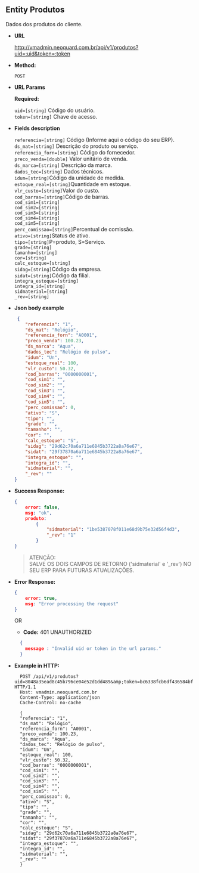 **Entity Produtos**
----
  Dados dos produtos do cliente.

* **URL**

  http://vmadmin.neoquard.com.br/api/v1/produtos?uid=:uid&token=:token

* **Method:**

  `POST`
  
*  **URL Params**

   **Required:**
   
   `uid=[string]` Código do usuário. <br />
   `token=[string]` Chave de acesso.

* **Fields description**

    `referencia=[string]` Código (Informe aqui o código do seu ERP).<br/>
    `ds_mat=[string]` Descrição do produto ou serviço.<br/>
    `referencia_forn=[string]` Código do fornecedor.<br/>
    `preco_venda=[double]` Valor unitário de venda.<br/>
    `ds_marca=[string]` Descrição da marca.<br/>
    `dados_tec=[string]` Dados técnicos.<br/>
    `idum=[string]`Código da unidade de medida.<br/>
    `estoque_real=[string]`Quantidade em estoque.<br/>
    `vlr_custo=[string]`Valor do custo.<br/>
    `cod_barras=[string]`Código de barras.<br/>
    `cod_sim1=[string]`<br/>
    `cod_sim2=[string]`<br/>
    `cod_sim3=[string]`<br/>
    `cod_sim4=[string]`<br/>
    `cod_sim5=[string]`<br/>
    `perc_comissao=[string]`Percentual de comissão.<br/>
    `ativo=[string]`Status de ativo.<br/>
    `tipo=[string]`P=produto, S=Serviço.<br/>
    `grade=[string]`<br/>
    `tamanho=[string]`<br/>
    `cor=[string]`<br/>
    `calc_estoque=[string]`<br/>
    `sidag=[string]`Código da empresa.<br/>
    `sidat=[string]`Código da filial.<br/>
    `integra_estoque=[string]`<br/>
    `integra_id=[string]`<br/>
    `sidmaterial=[string]`<br/>
    `_rev=[string]`<br/>

* **Json body example**
    ```json
     {
        "referencia": "1", 
        "ds_mat": "Relógio",
        "referencia_forn": "A0001",
        "preco_venda": 100.23,
        "ds_marca": "Aqua",
        "dados_tec": "Relógio de pulso",
        "idum": "Un",
        "estoque_real": 100,
        "vlr_custo": 50.32,
        "cod_barras": "0000000001",
        "cod_sim1": "",
        "cod_sim2": "",
        "cod_sim3": "",
        "cod_sim4": "",
        "cod_sim5": "",
        "perc_comissao": 0,
        "ativo": "S",
        "tipo": "",
        "grade": "",
        "tamanho": "",
        "cor": "",
        "calc_estoque": "S",
        "sidag": "29d62c70a6a711e6845b3722a8a76e67",
        "sidat": "29f37870a6a711e6845b3722a8a76e67",
        "integra_estoque": "",
        "integra_id": "",
        "sidmaterial": "",
        "_rev": "" 
    }
    ```



* **Success Response:**
 
    ```json
    { 
        error: false, 
        msg: "ok", 
        produto:
            { 
                "sidmaterial": "1be5387078f011e68d9b75e32d56f4d3",
                "_rev": "1" 
            }
    } 
    ```
    >ATENÇÃO:<br>
    >SALVE OS DOIS CAMPOS DE RETORNO ('sidmaterial' e '_rev') NO SEU ERP PARA FUTURAS ATUALIZAÇÕES.
 
  
* **Error Response:**

    ```json
    { 
        error: true, 
        msg: "Error processing the request"
    } 
    ```

  OR

  * **Code:** 401 UNAUTHORIZED <br />
   ```json
     { 
       message : "Invalid uid or token in the url params." 
     } 
    ```
* **Example in HTTP:**

  ```HTTP
    POST /api/v1/produtos?uid=8048a35ead8c45b796ce04e52d1dd489&amp;token=bc6338fcb6df436584bf5de2f11a98ae HTTP/1.1
    Host: vmadmin.neoquard.com.br
    Content-Type: application/json
    Cache-Control: no-cache

    {
    "referencia": "1", 
    "ds_mat": "Relógio",
    "referencia_forn": "A0001",
    "preco_venda": 100.23,
    "ds_marca": "Aqua",
    "dados_tec": "Relógio de pulso",
    "idum": "Un",
    "estoque_real": 100,
    "vlr_custo": 50.32,
    "cod_barras": "0000000001",
    "cod_sim1": "",
    "cod_sim2": "",
    "cod_sim3": "",
    "cod_sim4": "",
    "cod_sim5": "",
    "perc_comissao": 0,
    "ativo": "S",
    "tipo": "",
    "grade": "",
    "tamanho": "",
    "cor": "",
    "calc_estoque": "S",
    "sidag": "29d62c70a6a711e6845b3722a8a76e67",
    "sidat": "29f37870a6a711e6845b3722a8a76e67",
    "integra_estoque": "",
    "integra_id": "",
    "sidmaterial": "",
    "_rev": "" 
    }
    ```
